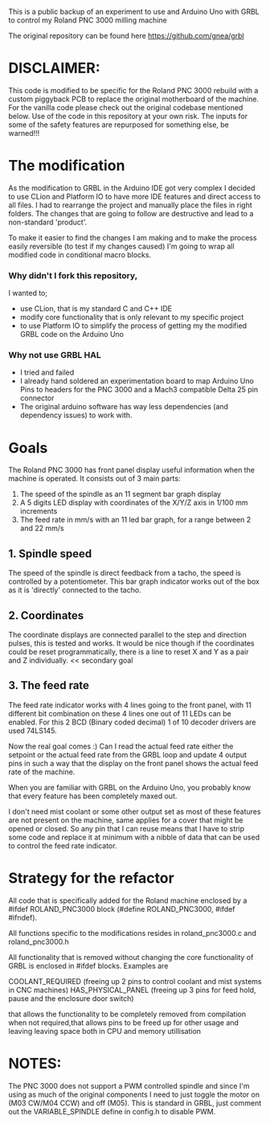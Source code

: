 This is a public backup of an experiment to use and Arduino Uno with GRBL to control my Roland PNC 3000 milling machine

The original repository can be found here https://github.com/gnea/grbl

# DISCLAIMER: 
This code is modified to be specific for the Roland PNC 3000 rebuild with a custom piggyback PCB to replace the original motherboard of the machine.
For the vanilla code please check out the original codebase mentioned below.
Use of the code in this repository at your own risk. The inputs for some of the safety features are repurposed for something else, be warned!!!

# The modification
As the modification to GRBL in the Arduino IDE got very complex I decided to use CLion and Platform IO to have more 
IDE features and direct access to all files. I had to rearrange the project and manually place the files in right folders.
The changes that are going to follow are destructive and lead to a non-standard 'product'.

To make it easier to find the changes I am making and to make the process easily reversible (to test if my changes caused) 
I'm going to wrap all modified code in conditional macro blocks. 

### Why didn't I fork this repository,

I wanted to; 
- use CLion, that is my standard C and C++ IDE
- modify core functionality that is only relevant to my specific project
- to use Platform IO to simplify the process of getting my the modified GRBL code on the Arduino Uno

### Why not use GRBL HAL
- I tried and failed
- I already hand soldered an experimentation board to map Arduino Uno Pins to headers for the PNC 3000 and a Mach3 compatible Delta 25 pin connector
- The original arduino software has way less dependencies (and dependency issues) to work with.


# Goals
The Roland PNC 3000 has front panel display useful information when the machine is operated.
It consists out of 3 main parts:
1. The speed of the spindle as an 11 segment bar graph display
2. A 5 digits LED display with coordinates of the X/Y/Z axis in 1/100 mm increments 
3. The feed rate in mm/s with an 11 led bar graph, for a range between 2 and 22 mm/s

## 1. Spindle speed
The speed of the spindle is direct feedback from a tacho, the speed is controlled by a potentiometer. This bar graph indicator works out of the box as it is 'directly' connected to the tacho.


## 2. Coordinates
The coordinate displays are connected parallel to the step and direction pulses, this is tested and works. It would be nice though if the coordinates could be reset programmatically, there is a line to reset X and Y as a pair and Z individually. << secondary goal


## 3. The feed rate 
The feed rate indicator works with 4 lines going to the front panel, with 11 different bit combination on these 4 lines one out of 11 LEDs can be enabled. For this 2 BCD (Binary coded decimal) 1 of 10 decoder drivers are used 74LS145.

Now the real goal comes :) Can I read the actual feed rate either the setpoint or the actual feed rate from the GRBL loop and update 4 output pins in such a way that the display on the front panel shows the actual feed rate of the machine.

When you are familiar with GRBL on the Arduino Uno, you probably know that every feature has been completely maxed out.

I don't need mist coolant or some other output set as most of these features are not present on the machine, same applies for a cover that might be opened or closed.
So any pin that I can reuse means that I have to strip some code and replace it at minimum with a nibble of data that can be used to control the feed rate indicator.

# Strategy for the refactor
All code that is specifically added for the Roland machine enclosed by a #ifdef ROLAND_PNC3000 block
(#define ROLAND_PNC3000, #ifdef #ifndef).

All functions specific to the modifications resides in roland_pnc3000.c and roland_pnc3000.h 

All functionality that is removed without changing the core functionality of GRBL is enclosed in #ifdef blocks.
Examples are 

COOLANT_REQUIRED (freeing up 2 pins to control coolant and mist systems in CNC machines) 
HAS_PHYSICAL_PANEL (freeing up 3 pins for feed hold, pause and the enclosure door switch)

that allows the functionality to be completely removed from compilation when not required,that allows pins to be freed up for other usage and leaving leaving space both in CPU and memory utillisation 

# NOTES:

The PNC 3000 does not support a PWM controlled spindle and since I'm using as much of the original components I need to just toggle the motor on (M03 CW/M04 CCW) and off (M05). This is standard in GRBL, just comment out the VARIABLE_SPINDLE define in config.h to disable PWM.  
